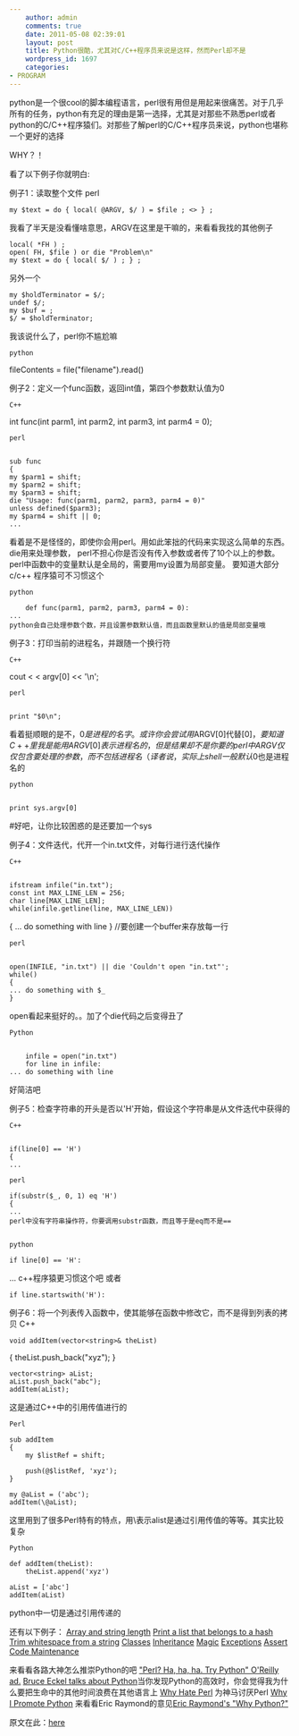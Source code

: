 ```yaml
---
    author: admin
    comments: true
    date: 2011-05-08 02:39:01
    layout: post
    title: Python很酷，尤其对C/C++程序员来说是这样，然而Perl却不是
    wordpress_id: 1697
    categories:
- PROGRAM
---
```


python是一个很cool的脚本编程语言，perl很有用但是用起来很痛苦。对于几乎所有的任务，python有充足的理由是第一选择，尤其是对那些不熟悉perl或者python的C/C++程序猿们。对那些了解perl的C/C++程序员来说，python也堪称一个更好的选择

WHY？！

看了以下例子你就明白:

例子1：读取整个文件
    perl

    my $text = do { local( @ARGV, $/ ) = $file ; <> } ;

我看了半天是没看懂啥意思，ARGV在这里是干嘛的，来看看我找的其他例子

    local( *FH ) ;
    open( FH, $file ) or die "Problem\n"
    my $text = do { local( $/ ) ; } ;

另外一个

    my $holdTerminator = $/;
    undef $/;
    my $buf = ;
    $/ = $holdTerminator;
我该说什么了，perl你不尴尬嘛

    python

fileContents = file("filename").read()

例子2：定义一个func函数，返回int值，第四个参数默认值为0

    C++

int func(int parm1, int parm2, int parm3, int parm4 = 0);

    perl


    sub func
    {
    my $parm1 = shift;
    my $parm2 = shift;
    my $parm3 = shift;
    die "Usage: func(parm1, parm2, parm3, parm4 = 0)"
    unless defined($parm3);
    my $parm4 = shift || 0;
    ...

看着是不是怪怪的，即使你会用perl。用如此笨拙的代码来实现这么简单的东西。die用来处理参数，
perl不担心你是否没有传入参数或者传了10个以上的参数。perl中函数中的变量默认是全局的，需要用my设置为局部变量。
要知道大部分c/c++ 程序猿可不习惯这个


    python

        def func(parm1, parm2, parm3, parm4 = 0):
    ...
    python会自己处理参数个数，并且设置参数默认值，而且函数里默认的值是局部变量哦

例子3：打印当前的进程名，并跟随一个换行符

    C++

cout < < argv[0] << '\n';

    perl


    print "$0\n";
看着挺顺眼的是不，$0是进程的名字。或许你会尝试用$ARGV[0]代替$[0]，要知道C++里我是能用ARGV[0]表示进程名的，但是结果却不是你要的
    perl中ARGV仅仅包含要处理的参数，而不包括进程名（译者说，实际上shell一般默认$0也是进程名的


    python


    print sys.argv[0]
#好吧，让你比较困惑的是还要加一个sys


例子4：文件迭代，代开一个in.txt文件，对每行进行迭代操作

    C++


    ifstream infile("in.txt");
    const int MAX_LINE_LEN = 256;
    char line[MAX_LINE_LEN];
    while(infile.getline(line, MAX_LINE_LEN))
{
... do something with line
}
//要创建一个buffer来存放每一行


    perl


    open(INFILE, "in.txt") || die 'Couldn't open "in.txt"';
    while()
    {
    ... do something with $_
    }
open看起来挺好的。。加了个die代码之后变得丑了


    Python


        infile = open("in.txt")
        for line in infile:
    ... do something with line
好简洁吧


例子5：检查字符串的开头是否以'H'开始，假设这个字符串是从文件迭代中获得的

    C++


    if(line[0] == 'H')
    {
    ...

    perl

    if(substr($_, 0, 1) eq 'H')
    {
    ...
    perl中没有字符串操作符，你要调用substr函数，而且等于是eq而不是==


    python

    if line[0] == 'H':
...
    c++程序猿更习惯这个吧
或者

    if line.startswith('H'):


例子6：将一个列表传入函数中，使其能够在函数中修改它，而不是得到列表的拷贝
    C++

    void addItem(vector<string>& theList)
{
    theList.push_back("xyz");
}

    vector<string> aList;
    aList.push_back("abc");
    addItem(aList);
这是通过C++中的引用传值进行的


    Perl

    sub addItem
    {
        my $listRef = shift;

        push(@$listRef, 'xyz');
    }

    my @aList = ('abc');
    addItem(\@aList);
这里用到了很多Perl特有的特点，用\表示alist是通过引用传值的等等。其实比较复杂


    Python

    def addItem(theList):
        theList.append('xyz')

    aList = ['abc']
    addItem(aList)
python中一切是通过引用传递的

还有以下例子：
[Array and string length](http://www.strombergers.com/python/python_perl_length.html)
[Print a list that belongs to a hash](http://www.strombergers.com/python/python_perl_print_hash_ref.html)
[Trim whitespace from a string](http://www.strombergers.com/python/python_perl_whitespace.html)
[Classes](http://www.strombergers.com/python/python_perl_class.html)
[Inheritance](http://www.strombergers.com/python/python_perl_inheritance.html)
[Magic](http://www.strombergers.com/python/python_perl_magic.html)
[Exceptions](http://www.strombergers.com/python/python_perl_exceptions.html)
[Assert](http://www.strombergers.com/python/python_perl_assert.html)
[Code Maintenance](http://www.strombergers.com/python/python_perl_maintenance.html)

来看看各路大神怎么推崇Python的吧
["Perl? Ha, ha, ha. Try Python" O'Reilly ad.](http://www.strombergers.com/python/perl_ha_ha_ha.html) 
[Bruce Eckel talks about Python](http://www.artima.com/intv/aboutmeP.html)当你发现Python的高效时，你会觉得我为什么要把生命中的其他时间浪费在其他语言上
[Why Hate Perl](http://c2.com/cgi-bin/wiki?WhyHatePerl) 为神马讨厌Perl
[Why I Promote Python](http://www.prescod.net/python/why.html)
来看看Eric Raymond的意见[Eric Raymond's "Why Python?"](http://www.linuxjournal.com/article.php?sid=3882)

原文在此：[here](http://www.strombergers.com/python/)
